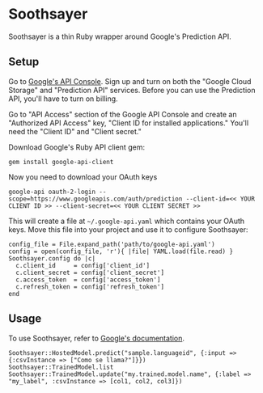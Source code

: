 # Soothsayer
Soothsayer is a thin Ruby wrapper around Google's Prediction API.

## Setup
Go to [Google's API Console](http://code.google.com/apis/console). Sign up and turn on both the "Google Cloud Storage" and "Prediction API" services. Before you can use the Prediction API, you'll have to turn on billing.

Go to "API Access" section of the Google API Console and create an "Authorized API Access" key, "Client ID for installed applications." You'll need the "Client ID" and "Client secret."

Download Google's Ruby API client gem:

    gem install google-api-client

Now you need to download your OAuth keys

    google-api oauth-2-login --scope=https://www.googleapis.com/auth/prediction --client-id=<< YOUR CLIENT ID >> --client-secret=<< YOUR CLIENT SECRET >>

This will create a file at <code>~/.google-api.yaml</code> which contains your OAuth keys. Move this file into your project and use it to configure Soothsayer:

    config_file = File.expand_path('path/to/google-api.yaml')
    config = open(config_file, 'r'){ |file| YAML.load(file.read) }
    Soothsayer.config do |c|
      c.client_id     = config['client_id']
      c.client_secret = config['client_secret']
      c.access_token  = config['access_token']
      c.refresh_token = config['refresh_token']
    end

## Usage
To use Soothsayer, refer to [Google's documentation](https://developers.google.com/prediction/docs/reference/v1.5/reference).

    Soothsayer::HostedModel.predict("sample.languageid", {:input => {:csvInstance => ["Como se llama?"]}})
    Soothsayer::TrainedModel.list
    Soothsayer::TrainedModel.update("my.trained.model.name", {:label => "my_label", :csvInstance => [col1, col2, col3]})